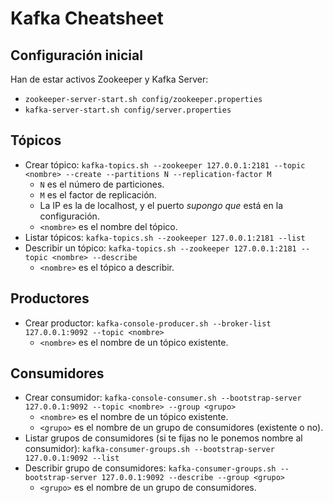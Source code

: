# Kafka Cheatsheet

## Configuración inicial
Han de estar activos Zookeeper y Kafka Server:
* `zookeeper-server-start.sh config/zookeeper.properties`
* `kafka-server-start.sh config/server.properties`

## Tópicos
* Crear tópico: `kafka-topics.sh --zookeeper 127.0.0.1:2181 --topic <nombre> --create --partitions N --replication-factor M`
  * `N` es el número de particiones.
  * `M` es el factor de replicación.
  * La IP es la de localhost, y el puerto *supongo que* está en la configuración.
  * `<nombre>` es el nombre del tópico.
* Listar tópicos: `kafka-topics.sh --zookeeper 127.0.0.1:2181 --list`
* Describir un tópico: `kafka-topics.sh --zookeeper 127.0.0.1:2181 --topic <nombre> --describe`
  * `<nombre>` es el tópico a describir.

## Productores
* Crear productor: `kafka-console-producer.sh --broker-list 127.0.0.1:9092 --topic <nombre>`
  * `<nombre>` es el nombre de un tópico existente.

## Consumidores
* Crear consumidor: `kafka-console-consumer.sh --bootstrap-server 127.0.0.1:9092 --topic <nombre> --group <grupo>`
  * `<nombre>` es el nombre de un tópico existente.
  * `<grupo>` es el nombre de un grupo de consumidores (existente o no).
* Listar grupos de consumidores (si te fijas no le ponemos nombre al consumidor): `kafka-consumer-groups.sh --bootstrap-server 127.0.0.1:9092 --list`
* Describir grupo de consumidores: `kafka-consumer-groups.sh --bootstrap-server 127.0.0.1:9092 --describe --group <grupo>`
  * `<grupo>` es el nombre de un grupo de consumidores.